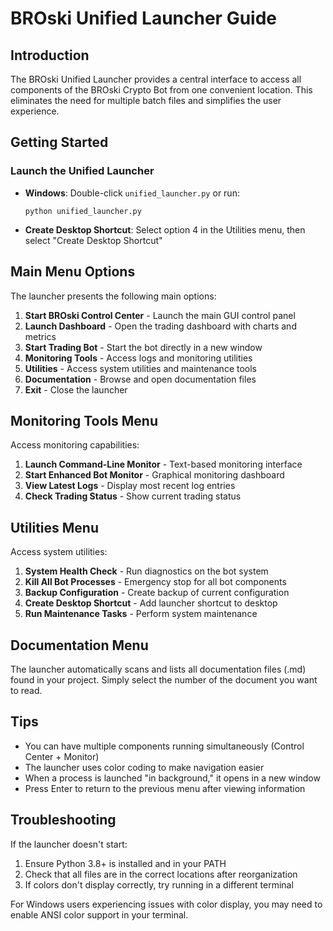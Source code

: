 # BROski Unified Launcher Guide

## Introduction

The BROski Unified Launcher provides a central interface to access all components of the BROski Crypto Bot from one convenient location. This eliminates the need for multiple batch files and simplifies the user experience.

## Getting Started

### Launch the Unified Launcher

- **Windows**: Double-click `unified_launcher.py` or run:
  ```
  python unified_launcher.py
  ```

- **Create Desktop Shortcut**: Select option 4 in the Utilities menu, then select "Create Desktop Shortcut"

## Main Menu Options

The launcher presents the following main options:

1. **Start BROski Control Center** - Launch the main GUI control panel
2. **Launch Dashboard** - Open the trading dashboard with charts and metrics
3. **Start Trading Bot** - Start the bot directly in a new window
4. **Monitoring Tools** - Access logs and monitoring utilities
5. **Utilities** - Access system utilities and maintenance tools
6. **Documentation** - Browse and open documentation files
0. **Exit** - Close the launcher

## Monitoring Tools Menu

Access monitoring capabilities:

1. **Launch Command-Line Monitor** - Text-based monitoring interface
2. **Start Enhanced Bot Monitor** - Graphical monitoring dashboard
3. **View Latest Logs** - Display most recent log entries
4. **Check Trading Status** - Show current trading status

## Utilities Menu

Access system utilities:

1. **System Health Check** - Run diagnostics on the bot system
2. **Kill All Bot Processes** - Emergency stop for all bot components
3. **Backup Configuration** - Create backup of current configuration
4. **Create Desktop Shortcut** - Add launcher shortcut to desktop 
5. **Run Maintenance Tasks** - Perform system maintenance

## Documentation Menu

The launcher automatically scans and lists all documentation files (.md) found in your project. Simply select the number of the document you want to read.

## Tips

- You can have multiple components running simultaneously (Control Center + Monitor)
- The launcher uses color coding to make navigation easier
- When a process is launched "in background," it opens in a new window
- Press Enter to return to the previous menu after viewing information

## Troubleshooting

If the launcher doesn't start:

1. Ensure Python 3.8+ is installed and in your PATH
2. Check that all files are in the correct locations after reorganization
3. If colors don't display correctly, try running in a different terminal

For Windows users experiencing issues with color display, you may need to enable ANSI color support in your terminal.
